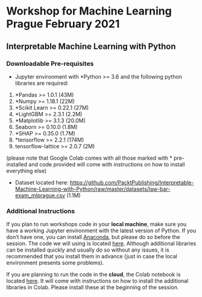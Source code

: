 # Workshop for Machine Learning Prague February 2021
## Interpretable Machine Learning with Python

### Downloadable Pre-requisites

- Jupyter environment with *Python >= 3.6 and the following python libraries are required:

1. *Pandas >= 1.0.1		(43M)
2. *Numpy >= 1.18.1		(22M)
3. *Scikit Learn >= 0.22.1	(27M)
4. *LightGBM >= 2.3.1		(2.2M)
6. *Matplotlib >= 3.1.3		(20.0M)
7. Seaborn >= 0.10.0		(1.8M)
8. *SHAP >= 0.35.0		(1.7M)
9. *tensorflow >= 2.2.1		(174M)
10. tensorflow-lattice >= 2.0.7		(2M)

 (please note that Google Colab comes with all those marked with * pre-installed and code provided will come with instructions on how to install everything else)

- Dataset located here: https://github.com/PacktPublishing/Interpretable-Machine-Learning-with-Python/raw/master/datasets/law-bar-exam_mlprague.csv (1.1M)

### Additional Instructions

If you plan to run workshops code in your **local machine**, make sure you have a working Jupyter environment with the latest version of Python. If you don’t have one, you can install [Anaconda](https://www.anaconda.com/products/individual), but please do so before the session. The code we will using is located [here](https://github.com/smasis001/ml-prague-2021/fairness-monotonic_mlprague.ipynb). Although additional libraries can be installed quickly and usually do so without any issues, it is recommended that you install them in advance (just in case the local environment presents some problems).

If you are planning to run the code in the **cloud**, the Colab notebook is located [here](https://colab.research.google.com/drive/1PnGkW_nIMwG8lEAx86o3Hj7v9t2EadIb?usp=sharing). It will come with instructions on how to install the additional libraries in Colab. Please install these at the beginning of the session.
